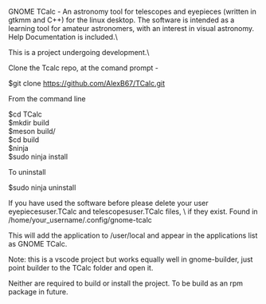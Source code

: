 GNOME TCalc - An astronomy tool for telescopes and eyepieces (written in gtkmm and C++) for the linux desktop. The software is intended as a learning tool for amateur astronomers, with an interest in visual astronomy.\
Help Documentation is included.\

This is a project undergoing development.\

Clone the Tcalc repo, at the comand prompt - 

$git clone https://github.com/AlexB67/TCalc.git

From the command line

$cd TCalc\
$mkdir build\
$meson build/\
$cd build\
$ninja\
$sudo ninja install

To uninstall

$sudo ninja uninstall

If you have used the software before please delete your user eyepiecesuser.TCalc and telescopesuser.TCalc files, \ 
if they exist. Found in /home/your_username/.config/gnome-tcalc

This will add the application to /user/local and appear in the applications list as GNOME TCalc.

Note: this is a vscode project but works equally well in gnome-builder, just point builder to the TCalc folder and open it.

Neither are required to build or install the project.
To be build as an rpm package in future. 

